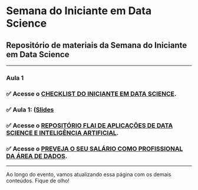 # **Semana do Iniciante em Data Science**

## Repositório de materiais da Semana do Iniciante em Data Science
---
### **Aula 1**

### :white_check_mark: Acesse o [CHECKLIST DO INICIANTE EM DATA SCIENCE](https://).

### :white_check_mark: Aula 1: ([Slides](https://)

### :white_check_mark: Acesse o [REPOSITÓRIO FLAI DE APLICAÇÕES DE DATA SCIENCE E INTELIGÊNCIA ARTIFICIAL](https://bit.ly/aplicacoesDS). 

### :white_check_mark: Acesse o [PREVEJA O SEU SALÁRIO COMO PROFISSIONAL DA ÁREA DE DADOS](https://bit.ly/salarioDS). 

---

Ao longo do evento, vamos atualizando essa página com os demais conteúdos. Fique de olho!
